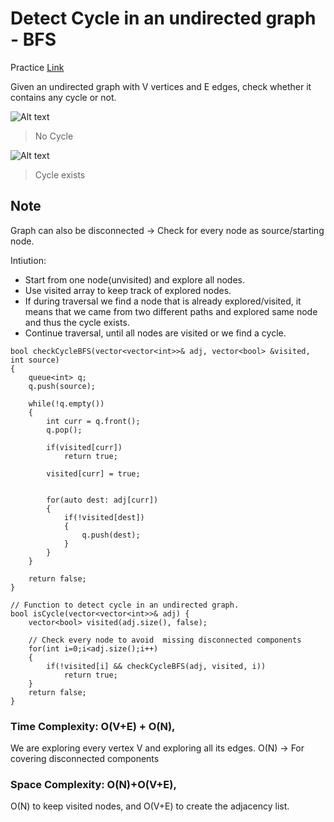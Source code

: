 # Detect Cycle in an undirected graph - BFS

Practice [Link](https://www.geeksforgeeks.org/problems/detect-cycle-in-an-undirected-graph/1?itm_source=geeksforgeeks&itm_medium=article&itm_campaign=practice_card)

Given an undirected graph with V vertices and E edges, check whether it contains any cycle or not. 

![Alt text](/images/graph-b.png)
> No Cycle


![Alt text](/images/graph-a.png)
> Cycle exists

## Note
Graph can also be disconnected -> Check for every node as source/starting node.

Intiution:
- Start from one node(unvisited) and explore all nodes.
- Use visited array to keep track of explored nodes.
- If during traversal we find a node that is already explored/visited, it means that we came from two different paths and explored same node and thus the cycle exists. 
- Continue traversal, until all nodes are visited or we find a cycle.



```
bool checkCycleBFS(vector<vector<int>>& adj, vector<bool> &visited, int source)
{
    queue<int> q;
    q.push(source);
    
    while(!q.empty())
    {
        int curr = q.front();
        q.pop();
        
        if(visited[curr])
            return true;
            
        visited[curr] = true;

        
        for(auto dest: adj[curr])
        {
            if(!visited[dest])
            {
                q.push(dest);
            }
        }
    }
    
    return false;
}

// Function to detect cycle in an undirected graph.
bool isCycle(vector<vector<int>>& adj) {
    vector<bool> visited(adj.size(), false);
    
    // Check every node to avoid  missing disconnected components
    for(int i=0;i<adj.size();i++)
    {
        if(!visited[i] && checkCycleBFS(adj, visited, i))
            return true;
    }
    return false;
}
```



### Time Complexity: O(V+E) + O(N), 
We are exploring every vertex V and exploring all its edges. 
O(N) -> For covering disconnected components



### Space Complexity: O(N)+O(V+E), 
O(N) to keep visited nodes, and O(V+E) to create the adjacency list.